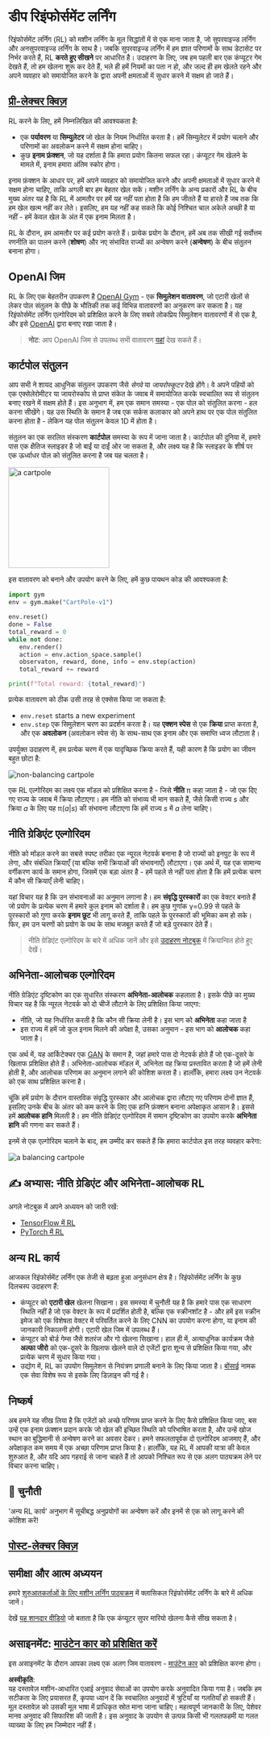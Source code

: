 # डीप रिइंफोर्समेंट लर्निंग

रिइंफोर्समेंट लर्निंग (RL) को मशीन लर्निंग के मूल सिद्धांतों में से एक माना जाता है, जो सुपरवाइज्ड लर्निंग और अनसुपरवाइज्ड लर्निंग के साथ है। जबकि सुपरवाइज्ड लर्निंग में हम ज्ञात परिणामों के साथ डेटासेट पर निर्भर करते हैं, RL **करते हुए सीखने** पर आधारित है। उदाहरण के लिए, जब हम पहली बार एक कंप्यूटर गेम देखते हैं, तो हम खेलना शुरू कर देते हैं, भले ही हमें नियमों का पता न हो, और जल्द ही हम खेलते रहने और अपने व्यवहार को समायोजित करने के द्वारा अपनी क्षमताओं में सुधार करने में सक्षम हो जाते हैं।

## [प्री-लेक्चर क्विज़](https://red-field-0a6ddfd03.1.azurestaticapps.net/quiz/122)

RL करने के लिए, हमें निम्नलिखित की आवश्यकता है:

* एक **पर्यावरण** या **सिम्युलेटर** जो खेल के नियम निर्धारित करता है। हमें सिम्युलेटर में प्रयोग चलाने और परिणामों का अवलोकन करने में सक्षम होना चाहिए।
* कुछ **इनाम फ़ंक्शन**, जो यह दर्शाता है कि हमारा प्रयोग कितना सफल रहा। कंप्यूटर गेम खेलने के मामले में, इनाम हमारा अंतिम स्कोर होगा।

इनाम फ़ंक्शन के आधार पर, हमें अपने व्यवहार को समायोजित करने और अपनी क्षमताओं में सुधार करने में सक्षम होना चाहिए, ताकि अगली बार हम बेहतर खेल सकें। मशीन लर्निंग के अन्य प्रकारों और RL के बीच मुख्य अंतर यह है कि RL में आमतौर पर हमें यह नहीं पता होता है कि हम जीतते हैं या हारते हैं जब तक कि हम खेल खत्म नहीं कर लेते। इसलिए, हम यह नहीं कह सकते कि कोई निश्चित चाल अकेले अच्छी है या नहीं - हमें केवल खेल के अंत में एक इनाम मिलता है।

RL के दौरान, हम आमतौर पर कई प्रयोग करते हैं। प्रत्येक प्रयोग के दौरान, हमें अब तक सीखी गई सर्वोत्तम रणनीति का पालन करने (**शोषण**) और नए संभावित राज्यों का अन्वेषण करने (**अन्वेषण**) के बीच संतुलन बनाना होगा।

## OpenAI जिम

RL के लिए एक बेहतरीन उपकरण है [OpenAI Gym](https://gym.openai.com/) - एक **सिमुलेशन वातावरण**, जो एटारी खेलों से लेकर पोल संतुलन के पीछे के भौतिकी तक कई विभिन्न वातावरणों का अनुकरण कर सकता है। यह रिइंफोर्समेंट लर्निंग एल्गोरिदम को प्रशिक्षित करने के लिए सबसे लोकप्रिय सिमुलेशन वातावरणों में से एक है, और इसे [OpenAI](https://openai.com/) द्वारा बनाए रखा जाता है।

> **नोट**: आप OpenAI जिम से उपलब्ध सभी वातावरण [यहां](https://gym.openai.com/envs/#classic_control) देख सकते हैं।

## कार्टपोल संतुलन

आप सभी ने शायद आधुनिक संतुलन उपकरण जैसे *सेगवे* या *जायरोस्कूटर* देखे होंगे। वे अपने पहियों को एक एक्सेलेरोमीटर या जायरोस्कोप से प्राप्त संकेत के जवाब में समायोजित करके स्वचालित रूप से संतुलन बनाए रखने में सक्षम होते हैं। इस अनुभाग में, हम एक समान समस्या - एक पोल को संतुलित करना - हल करना सीखेंगे। यह उस स्थिति के समान है जब एक सर्कस कलाकार को अपने हाथ पर एक पोल संतुलित करना होता है - लेकिन यह पोल संतुलन केवल 1D में होता है।

संतुलन का एक सरलित संस्करण **कार्टपोल** समस्या के रूप में जाना जाता है। कार्टपोल की दुनिया में, हमारे पास एक क्षैतिज स्लाइडर है जो बाईं या दाईं ओर जा सकता है, और लक्ष्य यह है कि स्लाइडर के शीर्ष पर एक ऊर्ध्वाधर पोल को संतुलित करना है जब यह चलता है।

<img alt="a cartpole" src="images/cartpole.png" width="200"/>

इस वातावरण को बनाने और उपयोग करने के लिए, हमें कुछ पायथन कोड की आवश्यकता है:

```python
import gym
env = gym.make("CartPole-v1")

env.reset()
done = False
total_reward = 0
while not done:
   env.render()
   action = env.action_space.sample()
   observaton, reward, done, info = env.step(action)
   total_reward += reward

print(f"Total reward: {total_reward}")
```

प्रत्येक वातावरण को ठीक उसी तरह से एक्सेस किया जा सकता है:
* `env.reset` starts a new experiment
* `env.step` एक सिमुलेशन चरण का प्रदर्शन करता है। यह **एक्शन स्पेस** से एक **क्रिया** प्राप्त करता है, और एक **अवलोकन** (अवलोकन स्पेस से) के साथ-साथ एक इनाम और एक समाप्ति ध्वज लौटाता है।

उपर्युक्त उदाहरण में, हम प्रत्येक चरण में एक यादृच्छिक क्रिया करते हैं, यही कारण है कि प्रयोग का जीवन बहुत छोटा है:

![non-balancing cartpole](../../../../../lessons/6-Other/22-DeepRL/images/cartpole-nobalance.gif)

एक RL एल्गोरिदम का लक्ष्य एक मॉडल को प्रशिक्षित करना है - जिसे **नीति** π कहा जाता है - जो एक दिए गए राज्य के जवाब में क्रिया लौटाएगा। हम नीति को संभाव्य भी मान सकते हैं, जैसे किसी राज्य *s* और क्रिया *a* के लिए यह π(*a*|*s*) की संभावना लौटाएगा कि हमें राज्य *s* में *a* लेना चाहिए।

## नीति ग्रेडिएंट एल्गोरिदम

नीति को मॉडल करने का सबसे स्पष्ट तरीका एक न्यूरल नेटवर्क बनाना है जो राज्यों को इनपुट के रूप में लेगा, और संबंधित क्रियाएँ (या बल्कि सभी क्रियाओं की संभावनाएँ) लौटाएगा। एक अर्थ में, यह एक सामान्य वर्गीकरण कार्य के समान होगा, जिसमें एक बड़ा अंतर है - हमें पहले से नहीं पता होता है कि हमें प्रत्येक चरण में कौन सी क्रियाएँ लेनी चाहिए।

यहां विचार यह है कि उन संभावनाओं का अनुमान लगाना है। हम **संवृद्धि पुरस्कारों** का एक वेक्टर बनाते हैं जो प्रयोग के प्रत्येक चरण में हमारे कुल इनाम को दर्शाता है। हम कुछ गुणांक γ=0.99 से पहले के पुरस्कारों को गुणा करके **इनाम छूट** भी लागू करते हैं, ताकि पहले के पुरस्कारों की भूमिका कम हो सके। फिर, हम उन चरणों को प्रयोग के पथ के साथ मजबूत करते हैं जो बड़े पुरस्कार देते हैं।

> नीति ग्रेडिएंट एल्गोरिदम के बारे में अधिक जानें और इसे [उदाहरण नोटबुक](../../../../../lessons/6-Other/22-DeepRL/CartPole-RL-TF.ipynb) में क्रियान्वित होते हुए देखें।

## अभिनेता-आलोचक एल्गोरिदम

नीति ग्रेडिएंट दृष्टिकोण का एक सुधारित संस्करण **अभिनेता-आलोचक** कहलाता है। इसके पीछे का मुख्य विचार यह है कि न्यूरल नेटवर्क को दो चीजें लौटाने के लिए प्रशिक्षित किया जाएगा:

* नीति, जो यह निर्धारित करती है कि कौन सी क्रिया लेनी है। इस भाग को **अभिनेता** कहा जाता है
* इस राज्य में हमें जो कुल इनाम मिलने की अपेक्षा है, उसका अनुमान - इस भाग को **आलोचक** कहा जाता है।

एक अर्थ में, यह आर्किटेक्चर एक [GAN](../../4-ComputerVision/10-GANs/README.md) के समान है, जहां हमारे पास दो नेटवर्क होते हैं जो एक-दूसरे के खिलाफ प्रशिक्षित होते हैं। अभिनेता-आलोचक मॉडल में, अभिनेता वह क्रिया प्रस्तावित करता है जो हमें लेनी होती है, और आलोचक परिणाम का अनुमान लगाने की कोशिश करता है। हालाँकि, हमारा लक्ष्य उन नेटवर्क को एक साथ प्रशिक्षित करना है।

चूंकि हमें प्रयोग के दौरान वास्तविक संवृद्धि पुरस्कार और आलोचक द्वारा लौटाए गए परिणाम दोनों ज्ञात हैं, इसलिए उनके बीच के अंतर को कम करने के लिए एक हानि फ़ंक्शन बनाना अपेक्षाकृत आसान है। इससे हमें **आलोचक हानि** मिलती है। हम नीति ग्रेडिएंट एल्गोरिदम में समान दृष्टिकोण का उपयोग करके **अभिनेता हानि** की गणना कर सकते हैं।

इनमें से एक एल्गोरिदम चलाने के बाद, हम उम्मीद कर सकते हैं कि हमारा कार्टपोल इस तरह व्यवहार करेगा:

![a balancing cartpole](../../../../../lessons/6-Other/22-DeepRL/images/cartpole-balance.gif)

## ✍️ अभ्यास: नीति ग्रेडिएंट और अभिनेता-आलोचक RL

अगले नोटबुक में अपने अध्ययन को जारी रखें:

* [TensorFlow में RL](../../../../../lessons/6-Other/22-DeepRL/CartPole-RL-TF.ipynb)
* [PyTorch में RL](../../../../../lessons/6-Other/22-DeepRL/CartPole-RL-PyTorch.ipynb)

## अन्य RL कार्य

आजकल रिइंफोर्समेंट लर्निंग एक तेजी से बढ़ता हुआ अनुसंधान क्षेत्र है। रिइंफोर्समेंट लर्निंग के कुछ दिलचस्प उदाहरण हैं:

* कंप्यूटर को **एटारी खेल** खेलना सिखाना। इस समस्या में चुनौती यह है कि हमारे पास एक साधारण स्थिति नहीं है जो एक वेक्टर के रूप में प्रदर्शित होती है, बल्कि एक स्क्रीनशॉट है - और हमें इस स्क्रीन इमेज को एक विशेषता वेक्टर में परिवर्तित करने के लिए CNN का उपयोग करना होगा, या इनाम की जानकारी निकालनी होगी। एटारी खेल जिम में उपलब्ध हैं।
* कंप्यूटर को बोर्ड गेम्स जैसे शतरंज और गो खेलना सिखाना। हाल ही में, अत्याधुनिक कार्यक्रम जैसे **अल्फा जीरो** को एक-दूसरे के खिलाफ खेलने वाले दो एजेंटों द्वारा शून्य से प्रशिक्षित किया गया, और प्रत्येक चरण में सुधार किया गया।
* उद्योग में, RL का उपयोग सिमुलेशन से नियंत्रण प्रणाली बनाने के लिए किया जाता है। [बोंसाई](https://azure.microsoft.com/services/project-bonsai/?WT.mc_id=academic-77998-cacaste) नामक एक सेवा विशेष रूप से इसके लिए डिज़ाइन की गई है।

## निष्कर्ष

अब हमने यह सीख लिया है कि एजेंटों को अच्छे परिणाम प्राप्त करने के लिए कैसे प्रशिक्षित किया जाए, बस उन्हें एक इनाम फ़ंक्शन प्रदान करके जो खेल की इच्छित स्थिति को परिभाषित करता है, और उन्हें खोज स्थान का बुद्धिमानी से अन्वेषण करने का अवसर देकर। हमने सफलतापूर्वक दो एल्गोरिदम आजमाए हैं, और अपेक्षाकृत कम समय में एक अच्छा परिणाम प्राप्त किया है। हालाँकि, यह RL में आपकी यात्रा की केवल शुरुआत है, और यदि आप गहराई से जाना चाहते हैं तो आपको निश्चित रूप से एक अलग पाठ्यक्रम लेने पर विचार करना चाहिए।

## 🚀 चुनौती

'अन्य RL कार्य' अनुभाग में सूचीबद्ध अनुप्रयोगों का अन्वेषण करें और इनमें से एक को लागू करने की कोशिश करें!

## [पोस्ट-लेक्चर क्विज़](https://red-field-0a6ddfd03.1.azurestaticapps.net/quiz/222)

## समीक्षा और आत्म अध्ययन

हमारे [शुरुआतकर्ताओं के लिए मशीन लर्निंग पाठ्यक्रम](https://github.com/microsoft/ML-For-Beginners/blob/main/8-Reinforcement/README.md) में क्लासिकल रिइंफोर्समेंट लर्निंग के बारे में अधिक जानें।

देखें [यह शानदार वीडियो](https://www.youtube.com/watch?v=qv6UVOQ0F44) जो बताता है कि एक कंप्यूटर सुपर मारियो खेलना कैसे सीख सकता है।

## असाइनमेंट: [माउंटेन कार को प्रशिक्षित करें](lab/README.md)

इस असाइनमेंट के दौरान आपका लक्ष्य एक अलग जिम वातावरण - [माउंटेन कार](https://www.gymlibrary.ml/environments/classic_control/mountain_car/) को प्रशिक्षित करना होगा।

**अस्वीकृति**:  
यह दस्तावेज़ मशीन-आधारित एआई अनुवाद सेवाओं का उपयोग करके अनुवादित किया गया है। जबकि हम सटीकता के लिए प्रयासरत हैं, कृपया ध्यान दें कि स्वचालित अनुवादों में त्रुटियाँ या गलतियाँ हो सकती हैं। मूल दस्तावेज़ को उसकी मूल भाषा में प्राधिकृत स्रोत माना जाना चाहिए। महत्वपूर्ण जानकारी के लिए, पेशेवर मानव अनुवाद की सिफारिश की जाती है। इस अनुवाद के उपयोग से उत्पन्न किसी भी गलतफहमी या गलत व्याख्या के लिए हम जिम्मेदार नहीं हैं।
